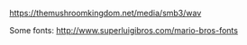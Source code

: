 https://themushroomkingdom.net/media/smb3/wav

Some fonts:
http://www.superluigibros.com/mario-bros-fonts
